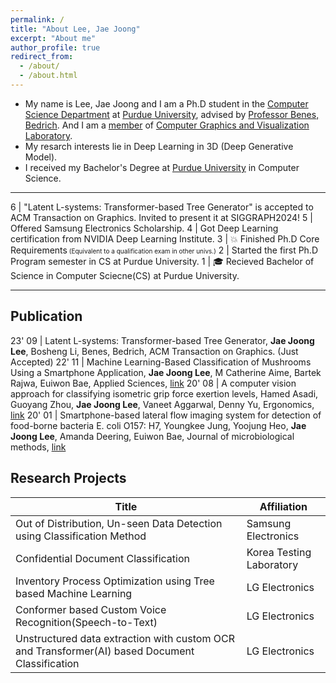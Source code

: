 ```yaml
---
permalink: /
title: "About Lee, Jae Joong"
excerpt: "About me"
author_profile: true
redirect_from:
  - /about/
  - /about.html
---
```


- My name is Lee, Jae Joong and I am a Ph.D student in the [Computer Science Department](https://www.cs.purdue.edu/) at [Purdue University](https://www.purdue.edu/), advised by [Professor Benes, Bedrich](https://www.cs.purdue.edu/homes/bbenes/). And I am a [member](https://www.cs.purdue.edu/homes/bbenes/students/) of [Computer Graphics and Visualization Laboratory](https://www.cs.purdue.edu/cgvlab/www/).
  <br/>
- My resarch interests lie in Deep Learning in 3D (Deep Generative Model).
  <br/>
- I received my Bachelor's Degree at [Purdue University](https://www.purdue.edu/) in Computer Science.

---

6 | "Latent L-systems: Transformer-based Tree Generator" is accepted to ACM Transaction on Graphics. Invited to present it at SIGGRAPH2024!
5 | Offered Samsung Electronics Scholarship.
4 | Got Deep Learning certification from NVIDIA Deep Learning Institute.
3 | 💥 Finished Ph.D Core Requirements<font size="1"> (Equivalent to a qualification exam in other univs.)</font>
2 | Started the first Ph.D Program semester in CS at Purdue University.
1 | 🎓 Recieved Bachelor of Science in Computer Sciecne(CS) at Purdue University.

---

## Publication

23' 09 | Latent L-systems: Transformer-based Tree Generator, **Jae Joong Lee**, Bosheng Li, Benes, Bedrich, ACM Transaction on Graphics. (Just Accepted)
22' 11 | Machine Learning-Based Classification of Mushrooms Using a Smartphone Application, **Jae Joong Lee**, M Catherine Aime, Bartek Rajwa, Euiwon Bae, Applied Sciences, [link](https://www.mdpi.com/2076-3417/12/22/11685)
20' 08 | A computer vision approach for classifying isometric grip force exertion levels, Hamed Asadi, Guoyang Zhou, **Jae Joong Lee**, Vaneet Aggarwal, Denny Yu, Ergonomics, [link](https://www.tandfonline.com/doi/full/10.1080/00140139.2020.1745898)
20' 01 | Smartphone-based lateral flow imaging system for detection of food-borne bacteria E. coli O157: H7, Youngkee Jung, Yoojung Heo, **Jae Joong Lee**, Amanda Deering, Euiwon Bae, Journal of microbiological methods, [link](https://www.sciencedirect.com/science/article/pii/S0167701219308942)

## Research Projects

| Title  | Affiliation|
| ------------- | ------------- |
| Out of Distribution, Un-seen Data Detection using Classification Method  | Samsung Electronics  |
| Confidential Document Classification | Korea Testing Laboratory |
| Inventory Process Optimization using Tree based Machine Learning | LG Electronics |
| Conformer based Custom Voice Recognition(Speech-to-Text)   | LG Electronics |
| Unstructured data extraction with custom OCR and Transformer(AI) based Document Classification | LG Electronics |
